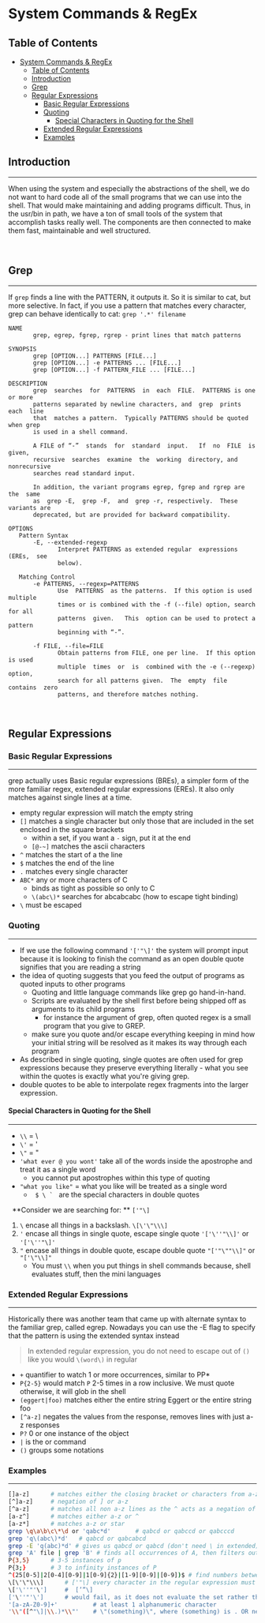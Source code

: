 # System Commands & RegEx

## Table of Contents

- [System Commands \& RegEx](#system-commands--regex)
  - [Table of Contents](#table-of-contents)
  - [Introduction](#introduction)
  - [Grep](#grep)
  - [Regular Expressions](#regular-expressions)
    - [Basic Regular Expressions](#basic-regular-expressions)
    - [Quoting](#quoting)
      - [Special Characters in Quoting for the Shell](#special-characters-in-quoting-for-the-shell)
    - [Extended Regular Expressions](#extended-regular-expressions)
    - [Examples](#examples)

## Introduction

---

When using the system and especially the abstractions of the shell, we do not want to hard code all of the small programs that we can use into the shell. That would make maintaining and adding programs difficult. Thus, in the usr/bin in path, we have a ton of small tools of the system that accomplish tasks really well. The components are then connected to make them fast, maintainable and well structured.

&nbsp;
&nbsp;
&nbsp;

## Grep

---

If `grep` finds a line with the PATTERN, it outputs it. So it is similar to cat, but more selective. In fact, if you use a pattern that matches every character, grep can behave identically to cat: `grep '.*' filename`

```shell
NAME
       grep, egrep, fgrep, rgrep - print lines that match patterns

SYNOPSIS
       grep [OPTION...] PATTERNS [FILE...]
       grep [OPTION...] -e PATTERNS ... [FILE...]
       grep [OPTION...] -f PATTERN_FILE ... [FILE...]

DESCRIPTION
       grep  searches  for  PATTERNS  in  each  FILE.  PATTERNS is one or more
       patterns separated by newline characters, and  grep  prints  each  line
       that  matches a pattern.  Typically PATTERNS should be quoted when grep
       is used in a shell command.

       A FILE of “-”  stands  for  standard  input.   If  no  FILE  is  given,
       recursive  searches  examine  the  working  directory, and nonrecursive
       searches read standard input.

       In addition, the variant programs egrep, fgrep and rgrep are  the  same
       as  grep -E,  grep -F,  and  grep -r, respectively.  These variants are
       deprecated, but are provided for backward compatibility.

OPTIONS
   Pattern Syntax
       -E, --extended-regexp
              Interpret PATTERNS as extended regular  expressions  (EREs,  see
              below).

   Matching Control
       -e PATTERNS, --regexp=PATTERNS
              Use  PATTERNS  as the patterns.  If this option is used multiple
              times or is combined with the -f (--file) option, search for all
              patterns  given.   This  option can be used to protect a pattern
              beginning with “-”.

       -f FILE, --file=FILE
              Obtain patterns from FILE, one per line.  If this option is used
              multiple  times  or  is  combined with the -e (--regexp) option,
              search for all patterns given.  The  empty  file  contains  zero
              patterns, and therefore matches nothing.
```

&nbsp;
&nbsp;
&nbsp;

## Regular Expressions

### Basic Regular Expressions

---

grep actually uses Basic regular expressions (BREs), a simpler form of the more familiar regex, extended regular expressions (EREs). It also only matches against single lines at a time.

- empty regular expression will match the empty string
- `[]` matches a single character but only those that are included in the set enclosed in the square brackets
  - within a set, if you want a `-` sign, put it at the end
  - `[@-~]` matches the ascii characters
- `^` matches the start of a the line
- `$` matches the end of the line
- `.` matches every single character
- `ABC*` any or more characters of C
  - binds as tight as possible so only to C
  - `\(abc\)*` searches for abcabcabc (how to escape tight binding)
- `\` must be escaped

### Quoting

---

- If we use the following command `'['"\]'` the system will prompt input because it is looking to finish the command as an open double quote signifies that you are reading a string
- the idea of quoting suggests that you feed the output of programs as quoted inputs to other programs
  - Quoting and little language commands like grep go hand-in-hand.
  - Scripts are evaluated by the shell first before being shipped off as arguments to its child programs
    - for instance the argument of grep, often quoted regex is a small program that you give to GREP.
  - make sure you quote and/or escape everything keeping in mind how your initial string will be resolved as it makes its way through each program
- As described in single quoting, single quotes are often used for grep expressions because they preserve everything literally - what you see within the quotes is exactly what you're giving grep.
- double quotes to be able to interpolate regex fragments into the larger expression.

#### Special Characters in Quoting for the Shell

---

- `\\` = \
- `\'` = '
- `\"` = "
- `'what ever @ you wont'` take all of the words inside the apostrophe and treat it as a single word
  - you cannot put apostrophes within this type of quoting
- `"what you like"` = what you like will be treated as a single word
  - <code> $ \\ `</code> &nbsp; are the special characters in double quotes

&nbsp;
**Consider we are searching for: ** `['"\]`

1. `\` encase all things in a backslash. `\[\'\"\\\]`
2. `'` encase all things in single quote, escape single quote `'['\''"\\]'` or `'['\''"\]'`
3. `"` encase all things in double quote, escape double quote `"['"\""\\]"` or `"['\"\\]"`
   - You must `\\` when you put things in shell commands because, shell evaluates stuff, then the mini languages

### Extended Regular Expressions

---

Historically there was another team that came up with alternate syntax to the familiar grep, called egrep. Nowadays you can use the -E flag to specify that the pattern is using the extended syntax instead

> In extended regular expression, you do not need to escape out of `()` like you would `\(word\)` in regular

- `+` quantifier to watch 1 or more occurrences, similar to PP\*
- `P{2-5}` would match `P` 2-5 times in a row inclusive. We must quote otherwise, it will glob in the shell
- `(eggert|foo)` matches either the entire string Eggert or the entire string foo
- `[^a-z]` negates the values from the response, removes lines with just a-z responses
- `P?` 0 or one instance of the object
- `|` is the or command
- `()` groups some notations

### Examples

---

```bash
[]a-z]      # matches either the closing bracket or characters from a-z (must be in quotes)
[^]a-z]     # negation of ] or a-z
[^a-z]      # matches all non a-z lines as the ^ acts as a negation of the set
[a-z^]      # matches either a-z or ^
[a-z*]      # matches a-z or star
grep \q\a\b\c\*\d or 'qabc*d'       # qabcd or qabccd or qabcccd
grep 'q\(abc\)*d'   # qabcd or qabcabcd
grep -E 'q(abc)*d' # gives us qabcd or qabcd (don't need \ in extended)
grep 'A' file | grep 'B' # finds all occurrences of A, then filters out all without B from results of first operation
P{3,5}      # 3-5 instances of p
P{3;}       # 3 to infinity instances of P
^(25[0-5]|2[0-4][0-9]|1[0-9]{2}|[1-9][0-9]|[0-9])$ # find numbers between 0-255
\[\'\"\\\]      # ['"\] every character in the regular expression must have a \ in front of it without quoting
\['\''"'\']     #  [’”\]
['\''"'\']      # would fail, as it does not evaluate the set rather the expression literal [\"']
'[a-zA-Z0-9]+'          # at least 1 alphanumeric character
'\\"([^"\]|\\.)*\\"'    # \"(something)\", where (something) is . OR neither " or \
```

&nbsp;
&nbsp;
&nbsp;

